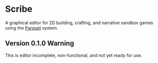 # Scribe
A graphical editor for 2D building, crafting, and narrative sandbox games using the [Parquet](https://github.com/mxashlynn/Parquet) system.

## Version 0.1.0 Warning
This is editor incomplete, non-functional, and not yet ready for use.
